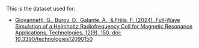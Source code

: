 This is the dataset used for:
- [Giovannetti, G., Burov, D., Galante, A., & Frijia, F. (2024). Full-Wave Simulation of a Helmholtz Radiofrequency Coil for Magnetic Resonance Applications. Technologies, 12(9), 150. doi: 10.3390/technologies12090150](https://www.mdpi.com/2227-7080/12/9/150)
